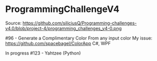 # ProgrammingChallengeV4
Source: https://github.com/siliciusQ/Programming-challenges-v4.0/blob/project-4/programming_challenges_v4-0.png

#96 - Generate a Complimentary Color From any input color
My issue: https://github.com/spacebagel/ColorApp
C#, WPF

In progress #123 - Yahtzee (Python)
